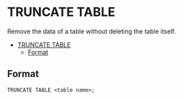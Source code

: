 # TRUNCATE TABLE
Remove the data of a table without deleting the table itself.

- [TRUNCATE TABLE](#truncate-table)
  - [Format](#format)

## Format
```
TRUNCATE TABLE <table name>;
```